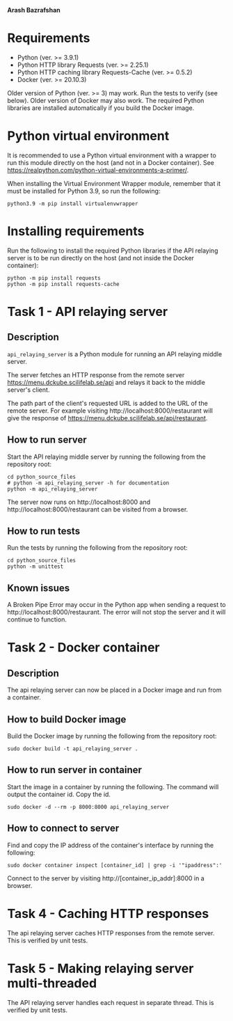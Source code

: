 **Arash Bazrafshan**

# Requirements
* Python (ver. >= 3.9.1)
* Python HTTP library Requests (ver. >= 2.25.1)
* Python HTTP caching library Requests-Cache (ver. >= 0.5.2)
* Docker (ver. >= 20.10.3)

Older version of Python (ver. >= 3) may work. Run the tests to verify
(see below). Older version of Docker may also work. The required Python
libraries are installed automatically if you build the Docker image.

# Python virtual environment
It is recommended to use a Python virtual environment with a wrapper to run this
module directly on the host (and not in a Docker container). See https://realpython.com/python-virtual-environments-a-primer/.

When installing the Virtual Environment Wrapper module, remember that it must
be installed for Python 3.9, so run the following:

```
python3.9 -m pip install virtualenvwrapper
```

# Installing requirements

Run the following to install the required Python libraries if the API
relaying server is to be run directly on the host (and not inside the Docker
container):

```
python -m pip install requests
python -m pip install requests-cache
```

# Task 1 - API relaying server

## Description
`api_relaying_server` is a Python module for running an API relaying middle
server.

The server fetches an HTTP response from the remote server
https://menu.dckube.scilifelab.se/api
and relays it back to the middle server's client.

The path part of the client's
requested URL is added to the URL of the remote server. For example visiting
http://localhost:8000/restaurant will give the response of
https://menu.dckube.scilifelab.se/api/restaurant.

## How to run server
Start the API relaying middle server by running the following from the
repository root:

```
cd python_source_files
# python -m api_relaying_server -h for documentation
python -m api_relaying_server
```

The server now runs on http://localhost:8000 and
http://localhost:8000/restaurant can be visited from a browser.

## How to run tests
Run the tests by running the following from the repository root:

```
cd python_source_files
python -m unittest
```

## Known issues
A Broken Pipe Error may occur in the Python app when sending a request to
http://localhost:8000/restaurant. The error will not stop the server and it will continue to function.


# Task 2 - Docker container

## Description
The api relaying server can now be placed in a Docker image and run from a
container.

## How to build Docker image
Build the Docker image by running the following from the repository root:

```
sudo docker build -t api_relaying_server .
```

## How to run server in container
Start the image in a container by running the following. The command will output
the container id. Copy the id.

```
sudo docker -d --rm -p 8000:8000 api_relaying_server
```

## How to connect to server
Find and copy the IP address of the container's interface by running the
following:

```
sudo docker container inspect [container_id] | grep -i '"ipaddress":'
```

Connect to the server by visiting http://[container_ip_addr]:8000  in a browser.


# Task 4 - Caching HTTP responses

The api relaying server caches HTTP responses from the remote server. This is
verified by unit tests.


# Task 5 - Making relaying server multi-threaded

The API relaying server handles each request in separate thread. This is
verified by unit tests.
